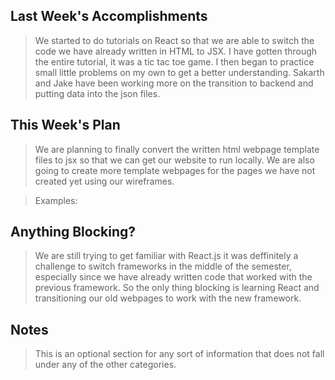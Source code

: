 ## Last Week's Accomplishments

> We started to do tutorials on React so that we are able to switch the code we have already written in HTML to JSX. I have gotten through the entire
tutorial, it was a tic tac toe game. I then began to practice small little problems on my own to get a better understanding. Sakarth and Jake have been working
more on the transition to backend and putting data into the json files.  


## This Week's Plan

> We are planning to finally convert the written html webpage template files to jsx so that we can get our website to run locally. We are also going 
to create more template webpages for the pages we have not created yet using our wireframes. 

> Examples: 

## Anything Blocking?

> We are still trying to get familiar with React.js it was deffinitely a challenge to switch frameworks in the middle of the semester, especially since
we have already written code that worked with the previous framework. So the only thing blocking is learning React and transitioning our old webpages to 
work with the new framework.

## Notes

> This is an optional section for any sort of information that does not fall under any of the other categories.
